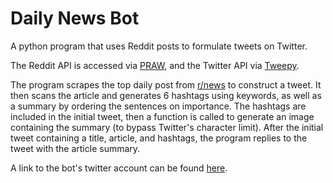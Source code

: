# Daily News Bot
A python program that uses Reddit posts to formulate tweets on Twitter. 

The Reddit API is accessed via [PRAW](https://praw.readthedocs.io/en/stable/), and the Twitter API via [Tweepy](https://docs.tweepy.org/en/stable/). 

The program scrapes the top daily post from [r/news](https://www.reddit.com/r/news/) to construct a tweet. It then scans the article and generates 6 hashtags using keywords, as well as a summary by ordering the sentences on importance. The hashtags are included in the initial tweet, then a function is called to generate an image containing the summary (to bypass Twitter's character limit). After the initial tweet containing a title, article, and hashtags, the program replies to the tweet with the article summary.

A link to the bot's twitter account can be found [here](https://twitter.com/Daily_News_Bot).
